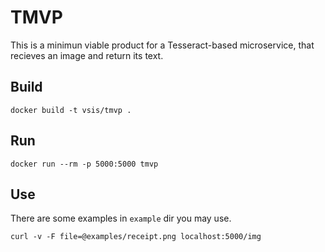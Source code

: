 # TMVP

This is a minimun viable product for a Tesseract-based microservice, that recieves an image and return its text.

## Build

```
docker build -t vsis/tmvp .
```

## Run

```
docker run --rm -p 5000:5000 tmvp
```

## Use

There are some examples in `example` dir you may use.

```
curl -v -F file=@examples/receipt.png localhost:5000/img
```
